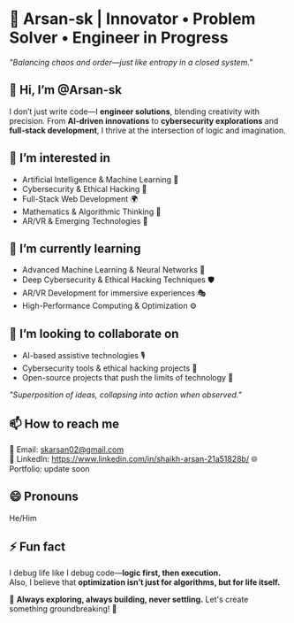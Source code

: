 # 🚀 Arsan-sk | Innovator • Problem Solver • Engineer in Progress  

*"Balancing chaos and order—just like entropy in a closed system."*  

## 👋 Hi, I’m @Arsan-sk  
I don’t just write code—I **engineer solutions**, blending creativity with precision. From **AI-driven innovations** to **cybersecurity explorations** and **full-stack development**, I thrive at the intersection of logic and imagination.  

## 👀 I’m interested in  
- Artificial Intelligence & Machine Learning 🤖  
- Cybersecurity & Ethical Hacking 🔐  
- Full-Stack Web Development 🌍  
- Mathematics & Algorithmic Thinking 🧠  
- AR/VR & Emerging Technologies 🚀  

## 🌱 I’m currently learning  
- Advanced Machine Learning & Neural Networks 🧬  
- Deep Cybersecurity & Ethical Hacking Techniques 🛡️  
- AR/VR Development for immersive experiences 🎭  
- High-Performance Computing & Optimization ⚙️  

## 💞️ I’m looking to collaborate on  
- AI-based assistive technologies 🎙️  
- Cybersecurity tools & ethical hacking projects 🔎  
- Open-source projects that push the limits of technology 🔧  

*"Superposition of ideas, collapsing into action when observed."*  

## 📫 How to reach me  
📩 Email: skarsan02@gmail.com  
🔗 LinkedIn: https://www.linkedin.com/in/shaikh-arsan-21a51828b/ 
🌐 Portfolio: update soon

## 😄 Pronouns  
He/Him  

## ⚡ Fun fact  
I debug life like I debug code—**logic first, then execution.**  
Also, I believe that **optimization isn’t just for algorithms, but for life itself.**  

📌 **Always exploring, always building, never settling.** Let's create something groundbreaking! 🚀  

<!---
Arsan-sk/Arsan-sk is a ✨ special ✨ repository because its `README.md` (this file) appears on your GitHub profile.
You can click the Preview link to take a look at your changes.
--->
